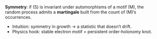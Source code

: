 **Symmetry**: if (S) is invariant under automorphisms of a motif (M), the random process admits a **martingale** built from the count of (M)’s occurrences.

* Intuition: symmetry in growth → a statistic that doesn’t drift.
* Physics hook: stable electron motif = persistent order-holonomy knot.